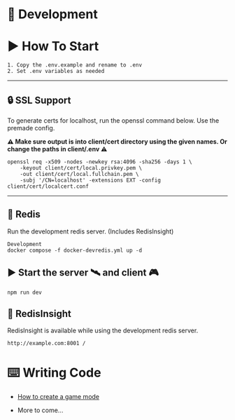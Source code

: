 # :construction_worker: Development

# :arrow_forward: How To Start

```
1. Copy the .env.example and rename to .env
2. Set .env variables as needed
```

---

## :lock: SSL Support

To generate certs for localhost, run the openssl command below. Use the premade config.

**:warning: Make sure output is into client/cert directory using the given names. Or change the paths in client/.env :warning:**

```
openssl req -x509 -nodes -newkey rsa:4096 -sha256 -days 1 \
    -keyout client/cert/local.privkey.pem \
    -out client/cert/local.fullchain.pem \
    -subj '/CN=localhost' -extensions EXT -config client/cert/localcert.conf
```

---

## :satellite: Redis

Run the development redis server. (Includes RedisInsight)

```
Development
docker compose -f docker-devredis.yml up -d
```

## :arrow_forward: Start the server :artificial_satellite: and client :video_game:

```
npm run dev
```

## :mag_right: RedisInsight

RedisInsight is available while using the development redis server.

```
http://example.com:8001 /
```

# :keyboard: Writing Code

- [How to create a game mode](./Creating.Game.md)

- More to come...
